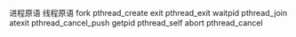 

进程原语    线程原语
fork        pthread_create
exit        pthread_exit
waitpid     pthread_join
atexit      pthread_cancel_push
getpid      pthread_self
abort       pthread_cancel
